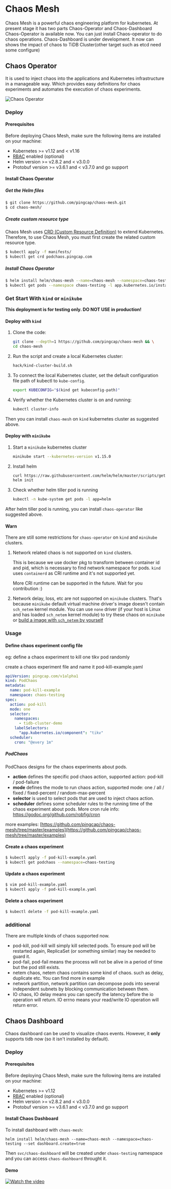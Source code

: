 # Chaos Mesh 
Chaos Mesh is a powerful chaos engineering platform for kubernetes. At present stage it has two parts Chaos-Operator and Chaos-Dashboard
Chaos-Operator is available now. You can just install Chaos-operator to do chaos operations. Chaos-Dashboard is under development. It now can shows the impact of chaos to TiDB Cluster(other target such as etcd need some configure)


## Chaos Operator

It is used to inject chaos into the applications and Kubernetes infrastructure in a manageable way. Which provides easy definitions for chaos experiments and automates the execution of chaos experiments.

![Chaos Operator](./static/chaos-mesh-overview.png)

### Deploy 

#### Prerequisites 

Before deploying Chaos Mesh, make sure the following items are installed on your machine: 

* Kubernetes >= v1.12 and < v1.16
* [RBAC](https://kubernetes.io/docs/admin/authorization/rbac) enabled (optional)
* Helm version >= v2.8.2 and < v3.0.0
* Protobuf version >= v3.6.1 and < v3.7.0 and go support

#### Install Chaos Operator 

##### Get the Helm files

```bash
$ git clone https://github.com/pingcap/chaos-mesh.git
$ cd chaos-mesh/
```

##### Create custom resource type

Chaos Mesh uses [CRD (Custom Resource Definition)](https://kubernetes.io/docs/tasks/access-kubernetes-api/custom-resources/custom-resource-definitions/) 
to extend Kubernetes. Therefore, to use Chaos Mesh, you must first create the related custom resource type.

```bash
$ kubectl apply -f manifests/
$ kubectl get crd podchaos.pingcap.com
```

##### Install Chaos Operator 

```bash
$ helm install helm/chaos-mesh --name=chaos-mesh --namespace=chaos-testing
$ kubectl get pods --namespace chaos-testing -l app.kubernetes.io/instance=chaos-mesh
```

### Get Start With `kind` or `minikube`

**This deployment is for testing only. DO NOT USE in production!**

#### Deploy with `kind`

1. Clone the code:

   ```bash
   git clone --depth=1 https://github.com/pingcap/chaos-mesh && \
   cd chaos-mesh
   ```

2. Run the script and create a local Kubernetes cluster:

   ```bash
   hack/kind-cluster-build.sh
   ```

3. To connect the local Kubernetes cluster, set the default configuration file path of kubectl to `kube-config`.

   ```bash
   export KUBECONFIG="$(kind get kubeconfig-path)"
   ```

4. Verify whether the Kubernetes cluster is on and running:

   ```bash
   kubectl cluster-info
   ```

Then you can install `chaos-mesh` on `kind` kubernetes cluster as suggested above.

#### Deploy with `minikube`

1. Start a `minikube` kubernetes cluster

   ```bash
   minikube start --kubernetes-version v1.15.0
   ```

2. Install helm

   ```bash
   curl https://raw.githubusercontent.com/helm/helm/master/scripts/get | bash
   helm init
   ```

3. Check whether helm tiller pod is running

   ```bash
   kubectl -n kube-system get pods -l app=helm
   ```

After helm tiller pod is running, you can install `chaos-operator` like suggested above.

#### Warn

There are still some restrictions for `chaos-operator` on `kind` and `minikube` clusters.

1. Network related chaos is not supported on `kind` clusters.

   This is because we use docker pkg to transform between container id and  pid, which is necessary to find network namespace for pods. `kind` uses `containerd` as CRI runtime and it's not supported yet.

   More CRI runtime can be supported in the future. Wait for you contribution :)

2. Network delay, loss, etc are not supported on `minikube` clusters. That's because `minikube` default virtual machine driver's image doesn't contain `sch_netem` kernel module. You can use `none` driver (if your host is Linux and has loaded `sch_netem` kernel module) to try these chaos on `minikube` or [build a image with `sch_netem` by yourself](https://minikube.sigs.k8s.io/docs/contributing/iso/)

### Usage

#### Define chaos experiment config file 

eg: define a chaos experiment to kill one tikv pod randomly

create a chaos experiment file and name it pod-kill-example.yaml

```yaml
apiVersion: pingcap.com/v1alpha1
kind: PodChaos
metadata:
  name: pod-kill-example
  namespace: chaos-testing
spec:
  action: pod-kill
  mode: one
  selector:
    namespaces:
      - tidb-cluster-demo
    labelSelectors:
      "app.kubernetes.io/component": "tikv"
  scheduler:
    cron: "@every 1m"
```

##### PodChaos

PodChaos designs for the chaos experiments about pods.

* **action** defines the specific pod chaos action, supported action: pod-kill / pod-failure
* **mode** defines the mode to run chaos action, supported mode: one / all / fixed / fixed-percent / random-max-percent
* **selector** is used to select pods that are used to inject chaos action.
* **scheduler** defines some scheduler rules to the running time of the chaos experiment about pods. 
More cron rule info: https://godoc.org/github.com/robfig/cron


more examples: [https://github.com/pingcap/chaos-mesh/tree/master/examples](https://github.com/pingcap/chaos-mesh/tree/master/examples) 

#### Create a chaos experiment

```bash
$ kubectl apply -f pod-kill-example.yaml
$ kubectl get podchaos --namespace=chaos-testing
```

#### Update a chaos experiment

```bash
$ vim pod-kill-example.yaml
$ kubectl apply -f pod-kill-example.yaml
```

#### Delete a chaos experiment

```bash
$ kubectl delete -f pod-kill-example.yaml
```

### additional

There are multiple kinds of chaos supported now.
* pod-kill, pod-kill will simply kill selected pods. To ensure pod will be restarted again, ReplicaSet (or something similar) may be needed to guard it.
* pod-fail, pod-fail means the process will not be alive in a period of time but the pod still exists.
* netem chaos, netem chaos contains some kind of chaos. such as delay, duplicate etc. You can find more in example
* network partition, network partition can decompose pods into several independent subnets by blocking communication between them.
* IO chaos, IO delay means you can specify the latency before the io operation will return. IO errno means your read/write IO operation will return error.

## Chaos Dashboard

Chaos dashboard can be used to visualize chaos events. However, it **only** supports tidb now (so it isn't installed by default).

### Deploy

#### Prerequisites 

Before deploying Chaos Mesh, make sure the following items are installed on your machine: 

* Kubernetes >= v1.12
* [RBAC](https://kubernetes.io/docs/admin/authorization/rbac) enabled (optional)
* Helm version >= v2.8.2 and < v3.0.0
* Protobuf version >= v3.6.1 and < v3.7.0 and go support

#### Install Chaos Dashboard
To install dashboard with `chaos-mesh`:

```
helm install helm/chaos-mesh --name=chaos-mesh --namespace=chaos-testing --set dashboard.create=true
```

Then `svc/chaos-dashboard` will be created under `chaos-testing` namespace and you can access `chaos-dashboard` throught it.

#### Demo
[![Watch the video](./static/demo.png)](https://www.youtube.com/watch?v=yzhvKKL8uJk)